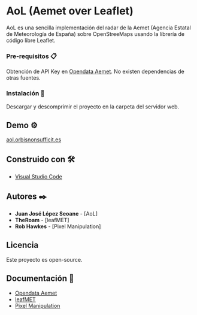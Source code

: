 # AoL (Aemet over Leaflet)

AoL es una sencilla implementación del radar de la Aemet (Agencia Estatal de Meteorología de España) sobre OpenStreeMaps usando la librería de código libre Leaflet.

### Pre-requisitos 📋

Obtención de API Key en [Opendata Aemet](https://opendata.aemet.es/centrodedescargas/inicio).
No existen dependencias de otras fuentes.

### Instalación 🔧

Descargar y descomprimir el proyecto en la carpeta del servidor web.

## Demo ⚙️

[aol.orbisnonsufficit.es](https://aol.orbisnonsufficit.es/)

## Construido con 🛠️

* [Visual Studio Code](https://code.visualstudio.com/)

## Autores ✒️

* **Juan José López Seoane** - [AoL]
* **TheRoam** - [leafMET]
* **Rob Hawkes** - [Pixel Manipulation]

## Licencia

Este proyecto es open-source.

## Documentación 📄

* [Opendata Aemet](https://opendata.aemet.es/centrodedescargas/inicio)
* [leafMET](https://github.com/TheRoam/leafMET)
* [Pixel Manipulation](https://code.tutsplus.com/es/tutorials/canvas-from-scratch-pixel-manipulation--net-20573)
